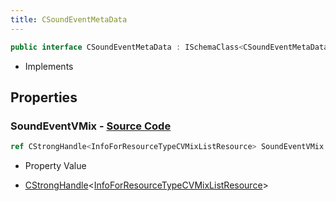 ```yaml
---
title: CSoundEventMetaData
---
```


```csharp
public interface CSoundEventMetaData : ISchemaClass<CSoundEventMetaData>, ISchemaField, ISchemaClass, INativeHandle
```

- Implements

## Properties

### **SoundEventVMix** - [Source Code](https://github.com/swiftly-solution/swiftlys2/blob/main/managed/src/SwiftlyS2.Generated/Schemas/Interfaces/CSoundEventMetaData.cs#L16)

```csharp
ref CStrongHandle<InfoForResourceTypeCVMixListResource> SoundEventVMix { get; }
```

- Property Value

- [CStrongHandle](/docs/api/shared/natives/cstronghandle-1)<[InfoForResourceTypeCVMixListResource](/docs/api/shared/schemadefinitions/infoforresourcetypecvmixlistresource)>

